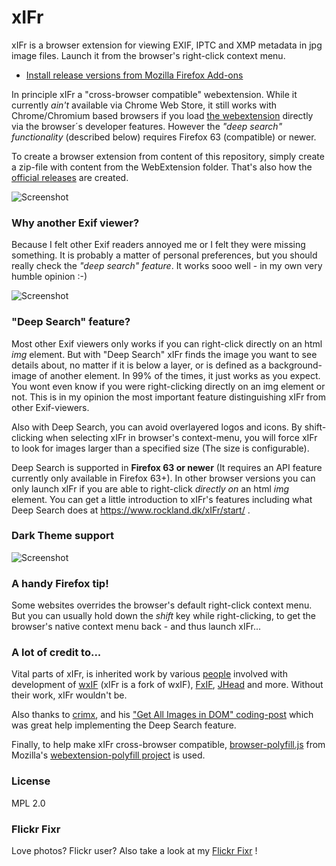# xIFr

xIFr is a browser extension for viewing EXIF, IPTC and XMP metadata in jpg image files. Launch it from the browser's right-click context menu.

* [Install release versions from Mozilla Firefox Add-ons](https://addons.mozilla.org/firefox/addon/xifr?src=external-github)

In principle xIFr a "cross-browser compatible" webextension. While it currently _ain't_ available via Chrome Web Store, it still works with Chrome/Chromium based browsers if you load [the webextension](https://github.com/StigNygaard/xIFr/releases) directly via the browser´s developer features. 
However the _"deep search" functionality_ (described below) requires Firefox 63 (compatible) or newer. 

To create a browser extension from content of this repository, simply create a zip-file with content from the WebExtension folder. That's also how the [official releases](https://github.com/StigNygaard/xIFr/releases) are created.

![Screenshot](https://www.rockland.dk/img/xIFr100-1-1400x1050.jpg)

### Why another Exif viewer?

Because I felt other Exif readers annoyed me or I felt they were missing something. It is probably a matter of personal preferences,
but you should really check the _"deep search" feature_. It works sooo well - in my own very humble opinion :-)

![Screenshot](https://www.rockland.dk/img/xIFr100-2-1400x1050.jpg)

### "Deep Search" feature?
Most other Exif viewers only works if you can right-click directly on an html _img_ element. But with "Deep Search" xIFr finds the image you want to see details about,
no matter if it is below a layer, or is defined as a background-image of another element. In 99% of the times, it just works as you expect.
You wont even know if you were right-clicking directly on an img element or not. This is in my opinion the most important feature distinguishing
xIFr from other Exif-viewers.

Also with Deep Search, you can avoid overlayered logos and icons. By shift-clicking when selecting xIFr in browser's context-menu, you will force
xIFr to look for images larger than a specified size (The size is configurable).

Deep Search is supported in **Firefox 63 or newer** (It requires an API feature currently only available in Firefox 63+). In other browser versions you can only launch xIFr if you are able to right-click _directly on_ an html _img_ element. You can get a little introduction to xIFr's features including what Deep Search does at https://www.rockland.dk/xIFr/start/ .  

### Dark Theme support


![Screenshot](https://www.rockland.dk/img/xIFr100-3-1400x1050.jpg)

### A handy Firefox tip!
Some websites overrides the browser's default right-click context menu. But you can usually hold down the _shift_ key while
right-clicking, to get the browser's native context menu back - and thus launch xIFr...

### A lot of credit to...
Vital parts of xIFr, is inherited work by various [people](https://raw.githubusercontent.com/StigNygaard/xIFr/master/AUTHORS)
involved with development of [wxIF](https://github.com/gcp/wxif) (xIFr is a fork of wxIF),
[FxIF](https://code.google.com/archive/p/fxif/), [JHead](http://www.sentex.net/~mwandel/jhead/) and more.
Without their work, xIFr wouldn't be.

Also thanks to [crimx](https://github.com/crimx), and his ["Get All Images in DOM" coding-post](https://blog.crimx.com/2017/03/09/get-all-images-in-dom-including-background-en/) which was great help implementing the Deep Search feature.

Finally, to help make xIFr cross-browser compatible, [browser-polyfill.js](https://github.com/StigNygaard/xIFr/tree/master/lib/mozilla) from
Mozilla's [webextension-polyfill project](https://github.com/mozilla/webextension-polyfill) is used.

### License

MPL 2.0

### Flickr Fixr
Love photos? Flickr user? Also take a look at my [Flickr Fixr](https://github.com/StigNygaard/Stigs_Flickr_Fixr) !
